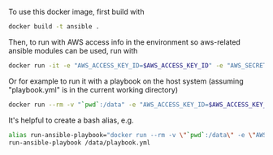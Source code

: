 To use this docker image, first build with
```bash
docker build -t ansible .
```

Then, to run with AWS access info in the environment so aws-related ansible modules can be used, run with
```bash
docker run -it -e "AWS_ACCESS_KEY_ID=$AWS_ACCESS_KEY_ID" -e "AWS_SECRET_ACCESS_KEY=$AWS_SECRET_ACCESS_KEY" ansible
```

Or for example to run it with a playbook on the host system (assuming "playbook.yml" is in the current working directory)
```bash
docker run --rm -v "`pwd`:/data" -e "AWS_ACCESS_KEY_ID=$AWS_ACCESS_KEY_ID" -e "AWS_SECRET_ACCESS_KEY=$AWS_SECRET_ACCESS_KEY" ansible ansible-playbook /data/playbook.yml`
```

It's helpful to create a bash alias, e.g.
```bash
alias run-ansible-playbook="docker run --rm -v \"`pwd`:/data\" -e \"AWS_ACCESS_KEY_ID=$AWS_ACCESS_KEY_ID\" -e \"AWS_SECRET_ACCESS_KEY=$AWS_SECRET_ACCESS_KEY\" ansible ansible-playbook"
run-ansible-playbook /data/playbook.yml
```

